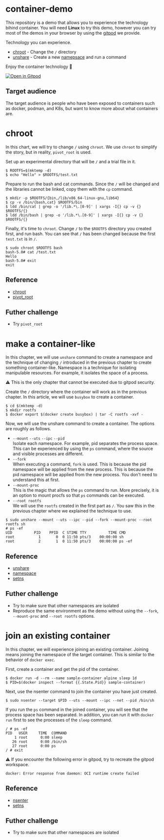 # container-demo
This repository is a demo that allows you to experience the technology bihind container.
You will need **Linux** to try this demo, however you can try most of the demos in your browser by using the [gitpod](https://gitpod.io/#https://github.com/utam0k/container-demo) we provide.  

Technology you can experience.
- [chroot](https://man7.org/linux/man-pages/man1/chroot.1.html) - Change the `/` directory
- [unshare](https://man7.org/linux/man-pages/man1/unshare.1.html) - Create a new [namepsace]((https://man7.org/linux/man-pages/man7/namespaces.7.html)) and run a command

Enjoy the container technology 🥰

[![Open in Gitpod](https://gitpod.io/button/open-in-gitpod.svg)](https://gitpod.io/#https://github.com/utam0k/container-demo)

## Target audience
The target audience is people who have been exposed to containers such as docker, podman, and K8s, but want to know more about what containers are.

# chroot
In this chart, we will try to change `/` using `chroot`.
We use `chroot` to simplify the story, but in reality, `pivot_root` is used.

Set up an experimental directory that will be `/` and a trial file in it.
```
$ ROOTFS=$(mktemp -d)
$ echo "Hello" > $ROOTFS/test.txt
```

Prepare to run the bash and cat commands. Since the `/` will be changed and the libraries cannot be linked, copy them with the `cp` command.
```
$ mkdir -p $ROOTFS/{bin,/lib/x86_64-linux-gnu,lib64}
$ cp -v /bin/{bash,cat} $ROOTFS/bin
$ ldd /bin/cat | grep -o '/lib.*\.[0-9]' | xargs -I{} cp -v {} $ROOTFS/{} 
$ ldd /bin/bash | grep -o '/lib.*\.[0-9]' | xargs -I{} cp -v {} $ROOTFS/{} 
```

Finally, it's time to `chroot`. Change `/` to the `$ROOTFS` directory you created first, and run bash. You can see that `/` has been changed because the first `test.txt` is in `/`.
```
$ sudo chroot $ROOTFS bash
bash-5.0# cat /test.txt
Hello
bash-5.0# exit
exit
```

## Reference
- [chroot](https://man7.org/linux/man-pages/man1/chroot.1.html)
- [pivot_root](https://man7.org/linux/man-pages/man2/pivot_root.2.html)

## Futher challenge
- Try `pivot_root`

# make a container-like
In this chapter, we will use `unshare` command to create a namespace and the technique of changing `/` introduced in the previous chapter to create something container-like.
Namespace is a technique for isolating manipulable resources. For example, it isolates the space of a process.

⚠️ This is the only chapter that cannot be executed due to gitpod security.

Create the `/` directory where the container will work as in the previous chapter.
In this article, we will use `busybox` to create a container.
```
$ cd $(mktemp -d)
$ mkdir rootfs
$ docker export $(docker create busybox) | tar -C rootfs -xvf -
```

Now, we will use the unshare command to create a container. The options are roughly as follows.
- `--mount` `--uts` `--ipc` `--pid`   
    Isolate each namespace. For example, pid separates the process space. This can be experienced by using the `ps` command, where the source and visible processes are different.
- `--fork`   
    When executing a command, `fork` is used. This is because the pid namespace will be applied from the new process. This is because the pid namespace will be applied from the new process. You don't need to understand this at first.
- `--mount-proc`  
    This is the magic that allows the `ps` command to run. More precisely, it is an option to mount procfs so that `ps` commands can be executed.
- `--root rootfs`  
    We will use the `rootfs` created in the first part as `/`. You saw this in the previous chapter where we explained the technique to use.

```
$ sudo unshare --mount --uts --ipc --pid --fork --mount-proc --root rootfs sh
# ps -ef
UID          PID    PPID  C STIME TTY          TIME CMD
root           1       0  0 11:50 pts/3    00:00:00 sh
root           2       1  0 11:50 pts/3    00:00:00 ps -ef
```

## Reference
- [unshare](https://man7.org/linux/man-pages/man1/unshare.1.html)
- [namespace](https://man7.org/linux/man-pages/man7/namespaces.7.html)
- [setns](https://man7.org/linux/man-pages/man2/setns.2.html)

## Futher challenge
- Try to make sure that other namespaces are isolated
- Reproduce the same environment as the demo without using the `--fork`, `--mount-proc` and `--root rootfs` options.
 

# join an existing container

In this chapter, we will experience joining an existing container.
Joining means joining the namespace of the target container.
This is similar to the behavior of `docker exec`.

First, create a container and get the pid of the container.
```
$ docker run -d --rm --name sample-container alpine sleep 1d
$ PID=$(docker inspect --format {{.State.Pid}} sample-container)
```

Next, use the nsenter command to join the container you have just created.
```
$ sudo nsenter --target $PID --uts --mount --ipc --net --pid /bin/sh
```

If you run the `ps` command in the joined container, you will see that the process space has been separated. In addition, you can run it with `docker run` first to see the processes of the `sleep` command.

```
/ # ps -ef
PID   USER     TIME  COMMAND
    1 root      0:00 sleep
   26 root      0:00 /bin/sh
   27 root      0:00 ps
/ # exit
```

⚠️ If you encounter the following error in gitpod, try to recreate the gitpod workspace.
```
docker: Error response from daemon: OCI runtime create failed
```

## Reference
- [nsenter](https://man7.org/linux/man-pages/man1/nsenter.1.html)
- [setns](https://man7.org/linux/man-pages/man2/setns.2.html)

## Futher challenge
- Try to make sure that other namespaces are isolated
